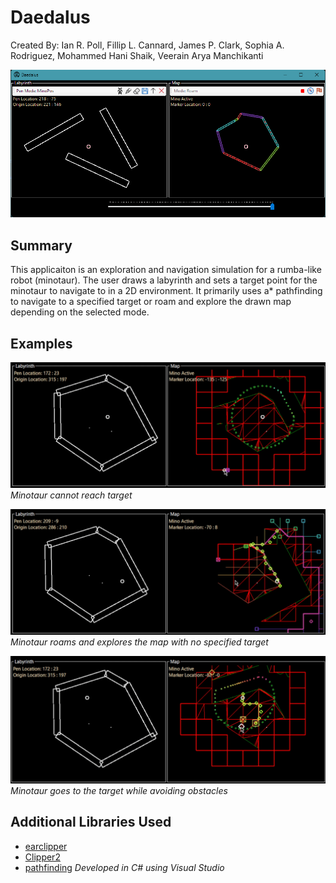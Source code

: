 # Daedalus
Created By: Ian R. Poll, Fillip L. Cannard, James P. Clark, Sophia A. Rodriguez, Mohammed Hani Shaik, Veerain Arya Manchikanti

![Display](GitFiles/DaleusDemo.png "Display")

## Summary
This applicaiton is an exploration and navigation simulation for a rumba-like robot (minotaur). The user draws a labyrinth and sets a target point for the minotaur to navigate to in a 2D environment. It primarily uses a* pathfinding to navigate to a specified target or roam and explore the drawn map depending on the selected mode.

## Examples
![Inaccessible Target](GitFiles/InaccessibleTarget.png "Inaccessible Target")
*Minotaur cannot reach target*

![Roam Mode](GitFiles/RoamMode.png "Roam Mode")
*Minotaur roams and explores the map with no specified target*

![Target Mode](GitFiles/TargetMode.png "Target Mode")
*Minotaur goes to the target while avoiding obstacles*

## Additional Libraries Used
- [earclipper](https://github.com/NMO13/earclipper)
- [Clipper2](https://github.com/AngusJohnson/Clipper2)
- [pathfinding](https://github.com/SebLague/Pathfinding)
*Developed in C# using Visual Studio*
